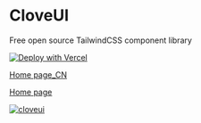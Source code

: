 # CloveUI

Free open source TailwindCSS component library

[![Deploy with Vercel](https://vercel.com/button)](https://vercel.com/new/clone?repository-url=https%3A%2F%2Fgithub.com%2Fjianhuagao%2Fcloveui)

[Home page_CN](https://www.cloveui.asia/)

[Home page](https://cloveui.vercel.app)

[![cloveui](https://www.cloveui.asia/og.png)](https://cloveui.vercel.app)
